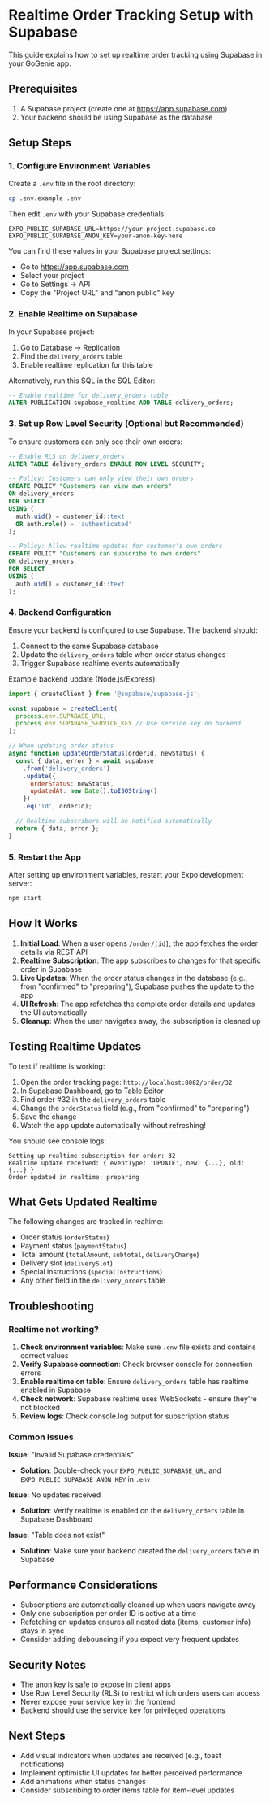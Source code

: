 # Realtime Order Tracking Setup with Supabase

This guide explains how to set up realtime order tracking using Supabase in your GoGenie app.

## Prerequisites

1. A Supabase project (create one at https://app.supabase.com)
2. Your backend should be using Supabase as the database

## Setup Steps

### 1. Configure Environment Variables

Create a `.env` file in the root directory:

```bash
cp .env.example .env
```

Then edit `.env` with your Supabase credentials:

```env
EXPO_PUBLIC_SUPABASE_URL=https://your-project.supabase.co
EXPO_PUBLIC_SUPABASE_ANON_KEY=your-anon-key-here
```

You can find these values in your Supabase project settings:
- Go to https://app.supabase.com
- Select your project
- Go to Settings → API
- Copy the "Project URL" and "anon public" key

### 2. Enable Realtime on Supabase

In your Supabase project:

1. Go to Database → Replication
2. Find the `delivery_orders` table
3. Enable realtime replication for this table

Alternatively, run this SQL in the SQL Editor:

```sql
-- Enable realtime for delivery_orders table
ALTER PUBLICATION supabase_realtime ADD TABLE delivery_orders;
```

### 3. Set up Row Level Security (Optional but Recommended)

To ensure customers can only see their own orders:

```sql
-- Enable RLS on delivery_orders
ALTER TABLE delivery_orders ENABLE ROW LEVEL SECURITY;

-- Policy: Customers can only view their own orders
CREATE POLICY "Customers can view own orders"
ON delivery_orders
FOR SELECT
USING (
  auth.uid() = customer_id::text
  OR auth.role() = 'authenticated'
);

-- Policy: Allow realtime updates for customer's own orders
CREATE POLICY "Customers can subscribe to own orders"
ON delivery_orders
FOR SELECT
USING (
  auth.uid() = customer_id::text
);
```

### 4. Backend Configuration

Ensure your backend is configured to use Supabase. The backend should:

1. Connect to the same Supabase database
2. Update the `delivery_orders` table when order status changes
3. Trigger Supabase realtime events automatically

Example backend update (Node.js/Express):

```javascript
import { createClient } from '@supabase/supabase-js';

const supabase = createClient(
  process.env.SUPABASE_URL,
  process.env.SUPABASE_SERVICE_KEY // Use service key on backend
);

// When updating order status
async function updateOrderStatus(orderId, newStatus) {
  const { data, error } = await supabase
    .from('delivery_orders')
    .update({
      orderStatus: newStatus,
      updatedAt: new Date().toISOString()
    })
    .eq('id', orderId);

  // Realtime subscribers will be notified automatically
  return { data, error };
}
```

### 5. Restart the App

After setting up environment variables, restart your Expo development server:

```bash
npm start
```

## How It Works

1. **Initial Load**: When a user opens `/order/[id]`, the app fetches the order details via REST API
2. **Realtime Subscription**: The app subscribes to changes for that specific order in Supabase
3. **Live Updates**: When the order status changes in the database (e.g., from "confirmed" to "preparing"), Supabase pushes the update to the app
4. **UI Refresh**: The app refetches the complete order details and updates the UI automatically
5. **Cleanup**: When the user navigates away, the subscription is cleaned up

## Testing Realtime Updates

To test if realtime is working:

1. Open the order tracking page: `http://localhost:8082/order/32`
2. In Supabase Dashboard, go to Table Editor
3. Find order #32 in the `delivery_orders` table
4. Change the `orderStatus` field (e.g., from "confirmed" to "preparing")
5. Save the change
6. Watch the app update automatically without refreshing!

You should see console logs:
```
Setting up realtime subscription for order: 32
Realtime update received: { eventType: 'UPDATE', new: {...}, old: {...} }
Order updated in realtime: preparing
```

## What Gets Updated Realtime

The following changes are tracked in realtime:
- Order status (`orderStatus`)
- Payment status (`paymentStatus`)
- Total amount (`totalAmount`, `subtotal`, `deliveryCharge`)
- Delivery slot (`deliverySlot`)
- Special instructions (`specialInstructions`)
- Any other field in the `delivery_orders` table

## Troubleshooting

### Realtime not working?

1. **Check environment variables**: Make sure `.env` file exists and contains correct values
2. **Verify Supabase connection**: Check browser console for connection errors
3. **Enable realtime on table**: Ensure `delivery_orders` table has realtime enabled in Supabase
4. **Check network**: Supabase realtime uses WebSockets - ensure they're not blocked
5. **Review logs**: Check console.log output for subscription status

### Common Issues

**Issue**: "Invalid Supabase credentials"
- **Solution**: Double-check your `EXPO_PUBLIC_SUPABASE_URL` and `EXPO_PUBLIC_SUPABASE_ANON_KEY` in `.env`

**Issue**: No updates received
- **Solution**: Verify realtime is enabled on the `delivery_orders` table in Supabase Dashboard

**Issue**: "Table does not exist"
- **Solution**: Make sure your backend created the `delivery_orders` table in Supabase

## Performance Considerations

- Subscriptions are automatically cleaned up when users navigate away
- Only one subscription per order ID is active at a time
- Refetching on updates ensures all nested data (items, customer info) stays in sync
- Consider adding debouncing if you expect very frequent updates

## Security Notes

- The anon key is safe to expose in client apps
- Use Row Level Security (RLS) to restrict which orders users can access
- Never expose your service key in the frontend
- Backend should use the service key for privileged operations

## Next Steps

- Add visual indicators when updates are received (e.g., toast notifications)
- Implement optimistic UI updates for better perceived performance
- Add animations when status changes
- Consider subscribing to order items table for item-level updates
